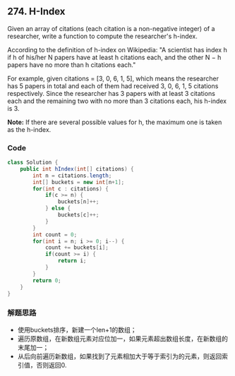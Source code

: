 ## 274. H-Index

Given an array of citations (each citation is a non-negative integer) of a researcher, write a function to compute the researcher's h-index.

According to the definition of h-index on Wikipedia: "A scientist has index h if h of his/her N papers have at least h citations each, and the other N − h papers have no more than h citations each."

For example, given citations = [3, 0, 6, 1, 5], which means the researcher has 5 papers in total and each of them had received 3, 0, 6, 1, 5 citations respectively. Since the researcher has 3 papers with at least 3 citations each and the remaining two with no more than 3 citations each, his h-index is 3.

**Note:** If there are several possible values for h, the maximum one is taken as the h-index.

### Code

```java
class Solution {
    public int hIndex(int[] citations) {
        int n = citations.length;
        int[] buckets = new int[n+1];
        for(int c : citations) {
            if(c >= n) {
                buckets[n]++;
            } else {
                buckets[c]++;
            }
        }
        int count = 0;
        for(int i = n; i >= 0; i--) {
            count += buckets[i];
            if(count >= i) {
                return i;
            }
        }
        return 0;
    }
}
```

### 解题思路

* 使用buckets排序，新建一个len+1的数组；
* 遍历原数组，在新数组元素对应位加一，如果元素超出数组长度，在新数组的末尾加一；
* 从后向前遍历新数组，如果找到了元素相加大于等于索引为的元素，则返回索引值，否则返回0.